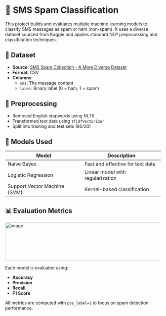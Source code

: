 # 📱 SMS Spam Classification

This project builds and evaluates multiple machine learning models to classify SMS messages as spam or ham (non-spam). It uses a diverse dataset sourced from Kaggle and applies standard NLP preprocessing and classification techniques.

## 📂 Dataset

- **Source**: [SMS Spam Collection - A More Diverse Dataset](https://www.kaggle.com/datasets/thedevastator/sms-spam-collection-a-more-diverse-dataset)
- **Format**: CSV
- **Columns**:
  - `sms`: The message content
  - `label`: Binary label (0 = ham, 1 = spam)

## 🧪 Preprocessing

- Removed English stopwords using NLTK
- Transformed text data using `TfidfVectorizer`
- Split into training and test sets (80/20)

## 🧠 Models Used

| Model                         | Description                          |
|-------------------------------|--------------------------------------|
| Naive Bayes                   | Fast and effective for text data     |
| Logistic Regression           | Linear model with regularization     |
| Support Vector Machine (SVM)  | Kernel-based classification          |

## 📊 Evaluation Metrics
<img width="606" height="124" alt="image" src="https://github.com/user-attachments/assets/3ed3c75e-8ccf-439b-8263-40c4b4a6650e" />

Each model is evaluated using:

- **Accuracy**
- **Precision**
- **Recall**
- **F1 Score**

All metrics are computed with `pos_label=1` to focus on spam detection performance.
